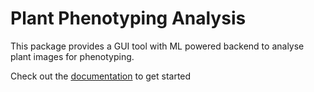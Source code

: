 # Plant Phenotyping Analysis

This package provides a GUI tool with ML powered backend to analyse plant images for phenotyping.

Check out the [documentation](https://plant-analysis-avll.readthedocs.io/en/latest/) to get started